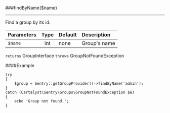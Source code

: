 <a id="findByName"></a>
###findByName($name)

----------

Find a group by its id.

Parameters                   | Type            | Default       | Description
:--------------------------- | :-------------: | :------------ | :--------------
`$name`                        | int             | none          | Group's name

`returns` GroupInterface
`throws`  GroupNotFoundException

####Example

	try
	{
		$group = Sentry::getGroupProvider()->findByName('admin');
	}
	catch (Cartalyst\Sentry\Groups\GroupNotFoundException $e)
	{
		echo 'Group not found.';
	}